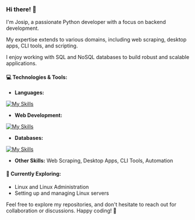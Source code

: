 ### Hi there! 👋

I'm Josip, a passionate Python developer with a focus on backend development.

My expertise extends to various domains, including web scraping, desktop apps, CLI tools, and scripting. 

I enjoy working with SQL and NoSQL databases to build robust and scalable applications.

#### 💻 Technologies & Tools:
- **Languages:**

[![My Skills](https://skillicons.dev/icons?i=python,js,html,css,rust,php)](https://skillicons.dev)
- **Web Development:**

[![My Skills](https://skillicons.dev/icons?i=flask,bootstrap,react)](https://skillicons.dev)
- **Databases:**

[![My Skills](https://skillicons.dev/icons?i=sqlite,mysql,redis,mongodb)](https://skillicons.dev)
- **Other Skills:** Web Scraping, Desktop Apps, CLI Tools, Automation

#### 🚀 Currently Exploring:
- Linux and Linux Administration
- Setting up and managing Linux servers

Feel free to explore my repositories, and don't hesitate to reach out for collaboration or discussions. Happy coding! 🚀
